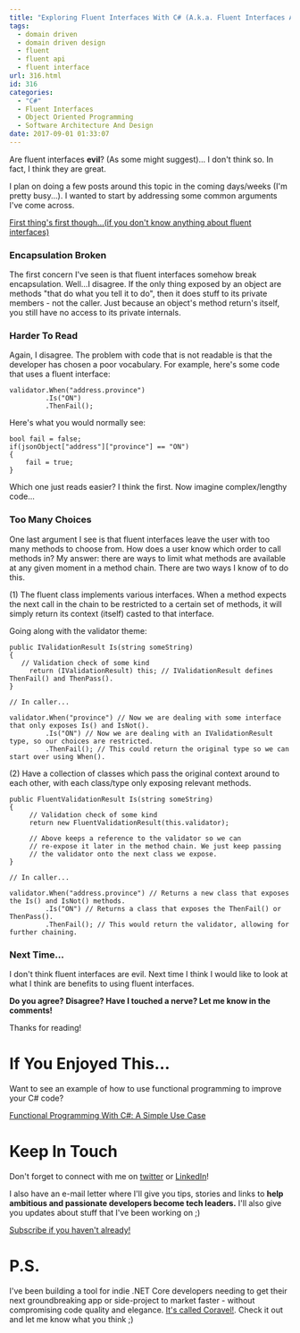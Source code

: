 ```yaml
---
title: "Exploring Fluent Interfaces With C# (A.k.a. Fluent Interfaces Are Not Evil)"
tags:
  - domain driven
  - domain driven design
  - fluent
  - fluent api
  - fluent interface
url: 316.html
id: 316
categories:
  - "C#"
  - Fluent Interfaces
  - Object Oriented Programming
  - Software Architecture And Design
date: 2017-09-01 01:33:07
---
```


Are fluent interfaces **evil**? (As some might suggest)... I don't think so. In fact, I think they are great.

I plan on doing a few posts around this topic in the coming days/weeks (I'm pretty busy...). I wanted to start by addressing some common arguments I've come across.

<!--more-->

[First thing's first though...(if you don't know anything about fluent interfaces)](https://www.martinfowler.com/bliki/FluentInterface.html)

### Encapsulation Broken

The first concern I've seen is that fluent interfaces somehow break encapsulation. Well...I disagree. If the only thing exposed by an object are methods "that do what you tell it to do", then it does stuff to its private members - not the caller. Just because an object's method return's itself, you still have no access to its private internals.

### Harder To Read

Again, I disagree. The problem with code that is not readable is that the developer has chosen a poor vocabulary. For example, here's some code that uses a fluent interface:

```
validator.When("address.province")
         .Is("ON")
         .ThenFail();
```

Here's what you would normally see:

```
bool fail = false;
if(jsonObject["address"]["province"] == "ON")
{
    fail = true;
}
```

Which one just reads easier? I think the first. Now imagine complex/lengthy code...

### Too Many Choices

One last argument I see is that fluent interfaces leave the user with too many methods to choose from. How does a user know which order to call methods in? My answer: there are ways to limit what methods are available at any given moment in a method chain. There are two ways I know of to do this.

(1) The fluent class implements various interfaces. When a method expects the next call in the chain to be restricted to a certain set of methods, it will simply return its context (itself) casted to that interface.

Going along with the validator theme:

```
public IValidationResult Is(string someString)
{
   // Validation check of some kind
     return (IValidationResult) this; // IValidationResult defines ThenFail() and ThenPass().
}

// In caller...

validator.When("province") // Now we are dealing with some interface that only exposes Is() and IsNot().
         .Is("ON") // Now we are dealing with an IValidationResult type, so our choices are restricted.
         .ThenFail(); // This could return the original type so we can start over using When().
```

(2) Have a collection of classes which pass the original context around to each other, with each class/type only exposing relevant methods.

```
public FluentValidationResult Is(string someString)
{
     // Validation check of some kind
     return new FluentValidationResult(this.validator);

     // Above keeps a reference to the validator so we can
     // re-expose it later in the method chain. We just keep passing
     // the validator onto the next class we expose.
}

// In caller...

validator.When("address.province") // Returns a new class that exposes the Is() and IsNot() methods.
         .Is("ON") // Returns a class that exposes the ThenFail() or ThenPass().
         .ThenFail(); // This would return the validator, allowing for further chaining.
```

### Next Time...

I don't think fluent interfaces are evil. Next time I think I would like to look at what I think are benefits to using fluent interfaces.

**Do you agree? Disagree? Have I touched a nerve? Let me know in the comments!**

Thanks for reading!

# If You Enjoyed This...

Want to see an example of how to use functional programming to improve your C# code?

[Functional Programming With C#: A Simple Use Case](https://www.blog.jamesmichaelhickey.com/csharp-functional-programming-a-simple-use-case/)

# Keep In Touch

Don't forget to connect with me on [twitter](https://twitter.com/jamesmh_dev) or [LinkedIn](https://www.linkedin.com/in/jamesmhickey/)!

I also have an e-mail letter where I'll give you tips, stories and links to **help ambitious and passionate developers become tech leaders.** I'll also give you updates about stuff that I've been working on ;)

[Subscribe if you haven't already!](https://tinyletter.com/jamesmh)

# P.S.

I've been building a tool for indie .NET Core developers needing to get their next groundbreaking app or side-project to market faster - without compromising code quality and elegance. [It's called Coravel!](https://github.com/jamesmh/coravel). Check it out and let me know what you think ;)
